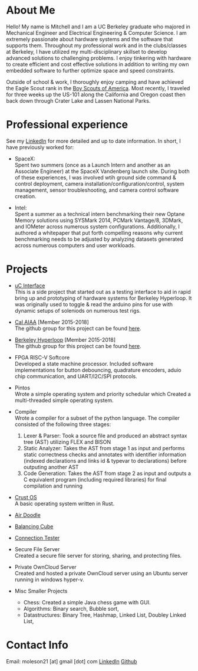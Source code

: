 # About Me
Hello! My name is Mitchell and I am a UC Berkeley graduate who majored in Mechanical Engineer and Electrical Engineering & Computer Science. I am extremely passionate about hardware systems and the software that supports them. Throughout my professional work and in the clubs/classes at Berkeley, I have utilized my multi-disciplinary skillset to develop advanced solutions to challenging problems. I enjoy tinkering with hardware to create efficient and cost effective solutions in addition to writing my own embedded software to further optimize space and speed constraints.

Outside of school & work, I thoroughly enjoy camping and have achieved the Eagle Scout rank in the [Boy Scouts of America](https://www.scouting.org/). Most recently, I traveled for three weeks up the US-101 along the California and Oregon coast then back down through Crater Lake and Lassen National Parks.


# Professional experience
See my [LinkedIn](https://www.linkedin.com/in/mitchell-oleson-42381a101/) for more detailed and up to date information. In short, I have previously worked for:

- SpaceX:  
  Spent two summers (once as a Launch Intern and another as an Associate Engineer) at the SpaceX Vandenberg launch site. During both of these experiences, I was involved wtih ground side command & control deployment, camera installation/configuration/control, system management, sensor troubleshooting, and camera control software creation.

- Intel:  
  Spent a summer as a technical intern benchmarking their new Optane Memory solutions using SYSMark 2014, PCMark Vantage/8, 3DMark, and IOMeter across numerous system configurations. Additionally, I authored a whitepaper that put forth compelling reasons why current benchmarking needs to be adjusted by analyzing datasets generated across numerous computers and user workloads.


# Projects

- [uC Interface](https://moleson21.github.io/uC-Interface)  
  This is a side project that started out as a testing interface to aid in rapid bring up and prototyping of hardware systems for Berkeley Hyperloop. It was originally used to toggle & read the arduino pins for use with dynamic setups of soleniods on numerous test rigs.

- [Cal AIAA](https://aiaa.berkeley.edu/) [Member 2015-2018]  
  The github group for this project can be found [here](https://github.com/cal-roboops).

- [Berkeley Hyperloop](https://berkeleyhyperloop.com/) [Member 2015-2018]  
  The github group for this project can be found [here](https://github.com/Berkeley-Hyperloop).

- FPGA RISC-V Softcore  
  Developed a state machine processor. Included software implementations for button debouncing, quadrature encoders, aduio chip communication, and UART/I2C/SPI protocols.

- Pintos  
  Wrote a simple operating system and priority schedular which Created a multi-threaded simple operating system.

- Compiler  
  Wrote a compiler for a subset of the python language. The compiler consisted of the following three stages:
  1. Lexer & Parser: Took a source file and produced an abstract syntax tree (AST) utilizing FLEX and BISON
  1. Static Analyzer: Takes the AST from stage 1 as input and performs static correctness checks and annotates with identifier information (indexed declarations and links id & typevar to declarations) before outputing another AST
  1. Code Generation: Takes the AST from stage 2 as input and outputs a C equivalent program (including required libraries) for final compilation and running

- [Crust OS](https://github.com/moleson21/crust-os)  
  A basic operating system written in Rust.

- [Air Doodle](https://github.com/williampsmith/air-doodle)

- [Balancing Cube](https://github.com/moleson21/ME135_BalancingCube)

- [Connection Tester](https://github.com/moleson21/connection-tester)

- Secure File Server  
  Created a secure file server for storing, sharing, and protecting files.

- Private OwnCloud Server  
  Created and hosted a private OwnCloud server using an Ubuntu server running in windows hyper-v.

- Misc Smaller Projects
  - Chess: Created a simple Java chess game with GUI.
  - Algorithms: Binary search, Bubble sort, 
  - Datastructures: Binary Tree, Hashmap, Linked List, Doubley Linked List, 


# Contact Info
Email: moleson21 [at] gmail [dot] com
[LinkedIn](https://www.linkedin.com/in/mitchell-oleson-42381a101/)
[Github](https://moleson21.github.com)
